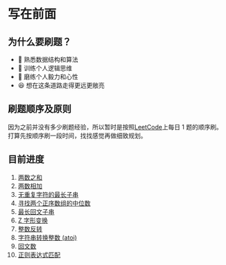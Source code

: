 # 写在前面

## 为什么要刷题？

* 👀 熟悉数据结构和算法
* 🧠 训练个人逻辑思维
* 👨 磨练个人毅力和心性
* 😆 想在这条道路走得更远更敞亮

## 刷题顺序及原则

因为之前并没有多少刷题经验，所以暂时是按照[LeetCode](https://leetcode-cn.com/)上每日 1 题的顺序刷。打算先按顺序刷一段时间，找找感觉再做细致规划。

## 目前进度

1. [两数之和](./two-sum.md)
2. [两数相加](./add-two-numbers.md)
3. [无重复字符的最长子串](./longest-substring-without-repeating-characters.md)
4. [寻找两个正序数组的中位数](./median-of-two-sorted-arrays.md)
5. [最长回文子串](./longest-palindromic-substring.md)
6. [Z 字形变换](./zigzag-conversion.md)
7. [整数反转](./reverse-integer.md)
8. [字符串转换整数 (atoi)](./string-to-integer-atoi.md)
9. [回文数](./palindrome-number.md)
10. [正则表达式匹配](./regular-expression-matching.md)
